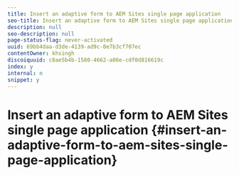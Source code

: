 ```yaml
---
title: Insert an adaptive form to AEM Sites single page application 
seo-title: Insert an adaptive form to AEM Sites single page application 
description: null
seo-description: null
page-status-flag: never-activated
uuid: 69bb4daa-d3de-4139-ad9c-0e7b3cf707ec
contentOwner: khsingh
discoiquuid: c8ae5b4b-1580-4662-a06e-cdf0d816619c
index: y
internal: n
snippet: y
---
```


# Insert an adaptive form to AEM Sites single page application {#insert-an-adaptive-form-to-aem-sites-single-page-application}

